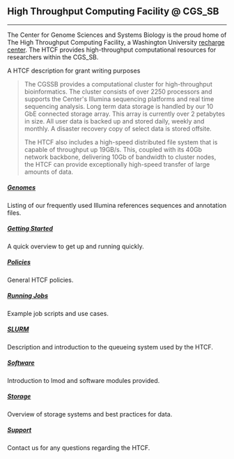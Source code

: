 ## High Throughput Computing Facility @ CGS_SB
* * * 

The Center for Genome Sciences and Systems Biology is the proud home of The High Throughput Computing Facility, a Washington University [recharge center](http://research.wustl.edu/ComplianceAreas/RechargeCenters/Pages/default.aspx).  The HTCF provides high-throughput computational resources for researchers within the CGS_SB.

A HTCF description for grant writing purposes


> The CGSSB provides a computational cluster for high-throughput bioinformatics. The cluster consists of over 2250 processors and supports the Center's Illumina sequencing platforms and real time sequencing analysis. Long term data storage is handled by our 10 GbE connected storage array. This array is currently over 2 petabytes in size. All user data is backed up and stored daily, weekly and monthly. A disaster recovery copy of select data is stored offsite.
>
> The HTCF also includes a high-speed distributed file system that is capable of throughput up 19GB/s. This, coupled with its 40Gb network backbone, delivering 10Gb of bandwidth to cluster nodes, the HTCF can provide exceptionally high-speed transfer of large amounts of data.

##### [Genomes](genomes.md)

Listing of our frequently used Illumina references sequences and annotation files.

##### [Getting Started](getstarted.md)

A quick overview to get up and running quickly.

##### [Policies](policies.md)

General HTCF policies.

##### [Running Jobs](runningjobs.md)

Example job scripts and use cases.

##### [SLURM](queue.md)

Description and introduction to the queueing system used by the HTCF.  

##### [Software](software.md)

Introduction to lmod and software modules provided.  

##### [Storage](storage.md)

Overview of storage systems and best practices for data.

##### [Support](support.md)

Contact us for any questions regarding the HTCF.

